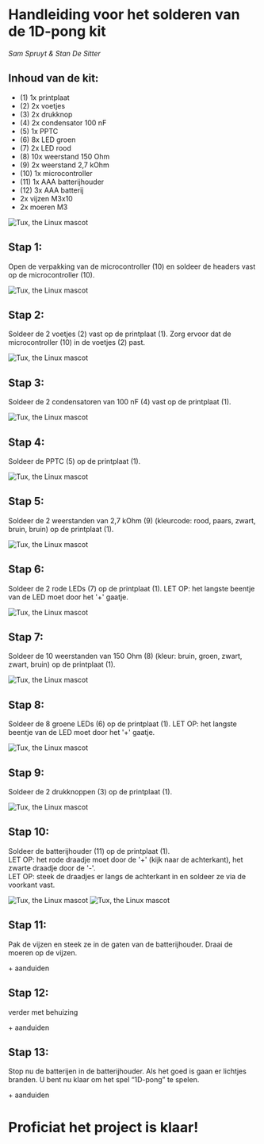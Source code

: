 # Handleiding voor het solderen van de 1D-pong kit
*Sam Spruyt & Stan De Sitter*
## Inhoud van de kit:
-	(1) 1x printplaat
-	(2) 2x voetjes
-	(3) 2x drukknop
-	(4) 2x condensator 100 nF
-	(5) 1x PPTC
-	(6) 8x LED groen
-	(7) 2x LED rood
-	(8) 10x weerstand 150 Ohm
-	(9) 2x weerstand 2,7 kOhm
- (10) 1x microcontroller
-	(11) 1x AAA batterijhouder
-	(12) 3x AAA batterij
-	2x vijzen M3x10
-	2x moeren M3

![Tux, the Linux mascot](/images/handleidingstap0.jpg)

## Stap 1:
Open de verpakking van de microcontroller (10) en soldeer de headers vast op de microcontroller (10).

![Tux, the Linux mascot](/images/handleidingstap1.png)

## Stap 2:
Soldeer de 2 voetjes (2) vast op de printplaat (1). Zorg ervoor dat de microcontroller (10) in de voetjes (2) past.

![Tux, the Linux mascot](/images/handleidingstap2.png)

## Stap 3:
Soldeer de 2 condensatoren van 100 nF (4) vast op de printplaat (1).

![Tux, the Linux mascot](/images/handleidingstap3.png)

## Stap 4:
Soldeer de PPTC (5) op de printplaat (1).

![Tux, the Linux mascot](/images/handleidingstap4.png)

## Stap 5:
Soldeer de 2 weerstanden van 2,7 kOhm (9) (kleurcode: rood, paars, zwart, bruin, bruin) op de printplaat (1).

![Tux, the Linux mascot](/images/handleidingstap5.png)

## Stap 6:
Soldeer de 2 rode LEDs (7) op de printplaat (1). LET OP: het langste beentje van de LED moet door het '+' gaatje.

![Tux, the Linux mascot](/images/handleidingstap6.png)


## Stap 7:
Soldeer de 10 weerstanden van 150 Ohm (8) (kleur: bruin, groen, zwart, zwart, bruin) op de printplaat (1).

![Tux, the Linux mascot](/images/handleidingstap7.png)


## Stap 8:
Soldeer de 8 groene LEDs (6) op de printplaat (1). LET OP: het langste beentje van de LED moet door het '+' gaatje.

![Tux, the Linux mascot](/images/handleidingstap8.png)


## Stap 9:
Soldeer de 2 drukknoppen (3) op de printplaat (1).

![Tux, the Linux mascot](/images/handleidingstap9.png)

## Stap 10:
Soldeer de batterijhouder (11) op de printplaat (1).  
LET OP: het rode draadje moet door de '+' (kijk naar de achterkant), het zwarte draadje door de '-'.  
LET OP: steek de draadjes er langs de achterkant in en soldeer ze via de voorkant vast. <br />

![Tux, the Linux mascot](/images/handleidingstap10a.png)
![Tux, the Linux mascot](/images/handleidingstap10b.png)

## Stap 11:
Pak de vijzen en steek ze in de gaten van de batterijhouder. Draai de moeren op de vijzen.

<foto> + aanduiden

## Stap 12:
verder met behuizing

<foto> + aanduiden

## Stap 13:
Stop nu de batterijen in de batterijhouder. Als het goed is gaan er lichtjes branden. U bent nu klaar om het spel “1D-pong” te spelen.

<foto> + aanduiden




# Proficiat het project is klaar!
<foto>

